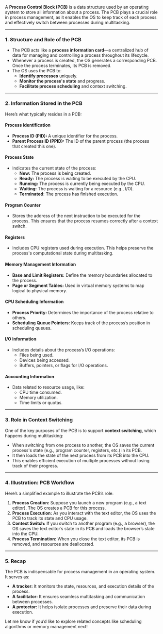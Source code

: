 A **Process Control Block (PCB)** is a data structure used by an operating system to store all information about a process. The PCB plays a crucial role in process management, as it enables the OS to keep track of each process and effectively switch between processes during multitasking.

---

### **1. Structure and Role of the PCB**
- The PCB acts like a **process information card**—a centralized hub of data for managing and controlling a process throughout its lifecycle.
- Whenever a process is created, the OS generates a corresponding PCB. Once the process terminates, its PCB is removed.
- The OS uses the PCB to:
  - **Identify processes** uniquely.
  - **Monitor the process's state** and progress.
  - **Facilitate process scheduling** and context switching.

---

### **2. Information Stored in the PCB**
Here’s what typically resides in a PCB:

#### **Process Identification**
- **Process ID (PID):** A unique identifier for the process.
- **Parent Process ID (PPID):** The ID of the parent process (the process that created this one).

#### **Process State**
- Indicates the current state of the process:
  - **New:** The process is being created.
  - **Ready:** The process is waiting to be executed by the CPU.
  - **Running:** The process is currently being executed by the CPU.
  - **Waiting:** The process is waiting for a resource (e.g., I/O).
  - **Terminated:** The process has finished execution.

#### **Program Counter**
- Stores the address of the next instruction to be executed for the process. This ensures that the process resumes correctly after a context switch.

#### **Registers**
- Includes CPU registers used during execution. This helps preserve the process's computational state during multitasking.

#### **Memory Management Information**
- **Base and Limit Registers:** Define the memory boundaries allocated to the process.
- **Page or Segment Tables:** Used in virtual memory systems to map logical to physical memory.

#### **CPU Scheduling Information**
- **Process Priority:** Determines the importance of the process relative to others.
- **Scheduling Queue Pointers:** Keeps track of the process’s position in scheduling queues.

#### **I/O Information**
- Includes details about the process’s I/O operations:
  - Files being used.
  - Devices being accessed.
  - Buffers, pointers, or flags for I/O operations.

#### **Accounting Information**
- Data related to resource usage, like:
  - CPU time consumed.
  - Memory utilization.
  - Time limits or quotas.

---

### **3. Role in Context Switching**
One of the key purposes of the PCB is to support **context switching**, which happens during multitasking:
- When switching from one process to another, the OS saves the current process's state (e.g., program counter, registers, etc.) in its PCB.
- It then loads the state of the next process from its PCB into the CPU.
- This enables efficient execution of multiple processes without losing track of their progress.

---

### **4. Illustration: PCB Workflow**
Here’s a simplified example to illustrate the PCB’s role:
1. **Process Creation:** Suppose you launch a new program (e.g., a text editor). The OS creates a PCB for this process.
2. **Process Execution:** As you interact with the text editor, the OS uses the PCB to track its state and CPU usage.
3. **Context Switch:** If you switch to another program (e.g., a browser), the OS saves the text editor’s state in its PCB and loads the browser’s state into the CPU.
4. **Process Termination:** When you close the text editor, its PCB is removed, and resources are deallocated.

---

### **5. Recap**
The PCB is indispensable for process management in an operating system. It serves as:
- **A tracker:** It monitors the state, resources, and execution details of the process.
- **A facilitator:** It ensures seamless multitasking and communication between processes.
- **A protector:** It helps isolate processes and preserve their data during execution.

Let me know if you’d like to explore related concepts like scheduling algorithms or memory management next!

